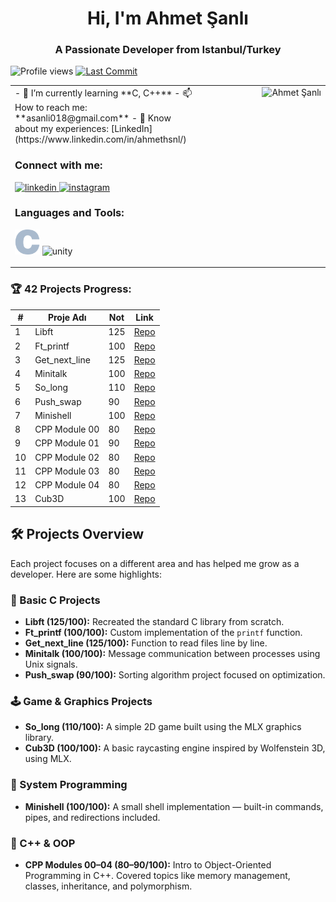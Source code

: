 <h1 align="center">Hi, I'm Ahmet Şanlı</h1>
<h3 align="center">A Passionate Developer from Istanbul/Turkey</h3>

<p align="left">
  <img src="https://komarev.com/ghpvc/?username=ahmethsnl&label=Profile%20views&color=0e75b6&style=flat" alt="Profile views" />
  <a href="https://github.com/ahmethsnl/ahmethsnl/commits">
    <img src="https://img.shields.io/github/last-commit/ahmethsnl/ahmethsnl?style=flat" alt="Last Commit" />
  </a>
</p>
<table>
  <tr>
    <td align="left" valign="top" width="60%">
      - 🌱 I’m currently learning **C, C++**  
      - 📫 How to reach me: **asanli018@gmail.com**  
      - 📄 Know about my experiences: [LinkedIn](https://www.linkedin.com/in/ahmethsnl/)
      <h3>Connect with me:</h3>
      <p>
        <a href="https://linkedin.com/in/ahmethsnl" target="blank">
          <img src="https://raw.githubusercontent.com/rahuldkjain/github-profile-readme-generator/master/src/images/icons/Social/linked-in-alt.svg" alt="linkedin" height="30" width="40" />
        </a>
        <a href="https://instagram.com/ahmet.hsnl" target="blank">
          <img src="https://raw.githubusercontent.com/rahuldkjain/github-profile-readme-generator/master/src/images/icons/Social/instagram.svg" alt="instagram" height="30" width="40" />
        </a>
      </p>
      <h3>Languages and Tools:</h3>
      <p>
        <img src="https://raw.githubusercontent.com/devicons/devicon/master/icons/c/c-original.svg" alt="c" width="40" height="40"/>
        <img src="https://www.vectorlogo.zone/logos/unity3d/unity3d-icon.svg" alt="unity" width="40" height="40"/>
      </p>
    </td>
    <td align="right" valign="top" width="40%">
      <img src="https://github-readme-stats.vercel.app/api/top-langs?username=ahmethsnl&show_icons=true&locale=en&layout=compact" alt="Ahmet Şanlı" />
    </td>
  </tr>
</table>

<h3 align="left">🏆 42 Projects Progress:</h3>

<table>
  <thead>
    <tr><th>#</th><th>Proje Adı</th><th>Not</th><th>Link</th></tr>
  </thead>
  <tbody>
    <tr><td>1</td><td>Libft</td><td>125</td><td><a href="https://github.com/Ahmethsnl/42-libft">Repo</a></td></tr>
    <tr><td>2</td><td>Ft_printf</td><td>100</td><td><a href="https://github.com/Ahmethsnl/42-printf">Repo</a></td></tr>
    <tr><td>3</td><td>Get_next_line</td><td>125</td><td><a href="https://github.com/Ahmethsnl/42-get-next-line">Repo</a></td></tr>
    <tr><td>4</td><td>Minitalk</td><td>100</td><td><a href="https://github.com/Ahmethsnl/42-Minitalk">Repo</a></td></tr>
    <tr><td>5</td><td>So_long</td><td>110</td><td><a href="https://github.com/Ahmethsnl/42-so-long">Repo</a></td></tr>
    <tr><td>6</td><td>Push_swap</td><td>90</td><td><a href="https://github.com/Ahmethsnl/42-push-swap">Repo</a></td></tr>
    <tr><td>7</td><td>Minishell</td><td>100</td><td><a href="https://github.com/Ahmethsnl/42-minishell">Repo</a></td></tr>
    <tr><td>8</td><td>CPP Module 00</td><td>80</td><td><a href="https://github.com/Ahmethsnl/cpp_modules/tree/main/cpp_00">Repo</a></td></tr>
    <tr><td>9</td><td>CPP Module 01</td><td>90</td><td><a href="https://github.com/Ahmethsnl/cpp_modules/tree/main/cpp_01">Repo</a></td></tr>
    <tr><td>10</td><td>CPP Module 02</td><td>80</td><td><a href="https://github.com/Ahmethsnl/cpp_modules/tree/main/cpp_02">Repo</a></td></tr>
    <tr><td>11</td><td>CPP Module 03</td><td>80</td><td><a href="https://github.com/Ahmethsnl/cpp_modules/tree/main/cpp_03">Repo</a></td></tr>
    <tr><td>12</td><td>CPP Module 04</td><td>80</td><td><a href="https://github.com/Ahmethsnl/cpp_modules/tree/main/cpp_04">Repo</a></td></tr>
    <tr><td>13</td><td>Cub3D</td><td>100</td><td><a href="https://github.com/Ahmethsnl/cub3d">Repo</a></td></tr>
  </tbody>
</table>

## 🛠️ Projects Overview
Each project focuses on a different area and has helped me grow as a developer. Here are some highlights:

### 📌 Basic C Projects
- **Libft (125/100):** Recreated the standard C library from scratch.
- **Ft_printf (100/100):** Custom implementation of the `printf` function.
- **Get_next_line (125/100):** Function to read files line by line.
- **Minitalk (100/100):** Message communication between processes using Unix signals.
- **Push_swap (90/100):** Sorting algorithm project focused on optimization.

### 🕹️ Game & Graphics Projects
- **So_long (110/100):** A simple 2D game built using the MLX graphics library.
- **Cub3D (100/100):** A basic raycasting engine inspired by Wolfenstein 3D, using MLX.

### 🐚 System Programming
- **Minishell (100/100):** A small shell implementation — built-in commands, pipes, and redirections included.

### 💎 C++ & OOP
- **CPP Modules 00–04 (80–90/100):** Intro to Object-Oriented Programming in C++.
  Covered topics like memory management, classes, inheritance, and polymorphism.
